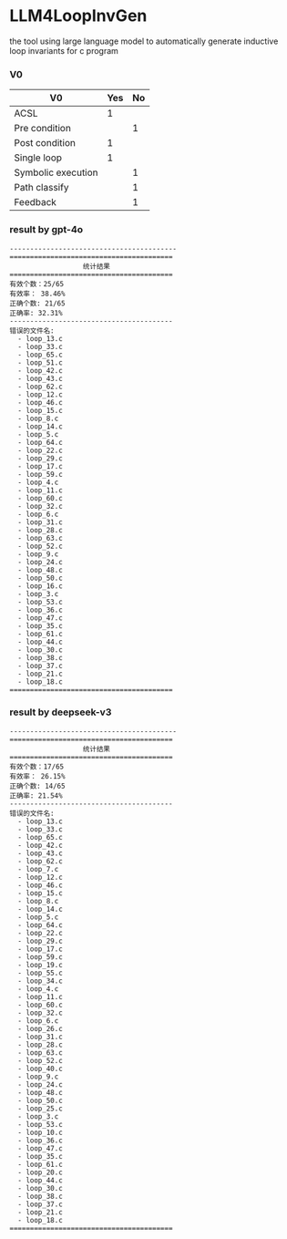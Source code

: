 # LLM4LoopInvGen
the tool using large language model to automatically generate inductive loop invariants for c program

### V0

| V0                 | Yes  | No   |
| ------------------ | ---- | ---- |
| ACSL               | 1    |      |
| Pre condition      |      | 1    |
| Post condition     | 1    |      |
| Single loop        | 1    |      |
| Symbolic execution |      | 1    |
| Path classify      |      | 1    |
| Feedback           |      | 1    |

### result by gpt-4o
```
-----------------------------------------
========================================
                  统计结果
========================================
有效个数：25/65
有效率： 38.46%
正确个数: 21/65
正确率: 32.31%
----------------------------------------
错误的文件名:
  - loop_13.c
  - loop_33.c
  - loop_65.c
  - loop_51.c
  - loop_42.c
  - loop_43.c
  - loop_62.c
  - loop_12.c
  - loop_46.c
  - loop_15.c
  - loop_8.c
  - loop_14.c
  - loop_5.c
  - loop_64.c
  - loop_22.c
  - loop_29.c
  - loop_17.c
  - loop_59.c
  - loop_4.c
  - loop_11.c
  - loop_60.c
  - loop_32.c
  - loop_6.c
  - loop_31.c
  - loop_28.c
  - loop_63.c
  - loop_52.c
  - loop_9.c
  - loop_24.c
  - loop_48.c
  - loop_50.c
  - loop_16.c
  - loop_3.c
  - loop_53.c
  - loop_36.c
  - loop_47.c
  - loop_35.c
  - loop_61.c
  - loop_44.c
  - loop_30.c
  - loop_38.c
  - loop_37.c
  - loop_21.c
  - loop_18.c
========================================
```

### result by deepseek-v3

```
-----------------------------------------
========================================
                  统计结果                  
========================================
有效个数：17/65
有效率： 26.15%
正确个数: 14/65
正确率: 21.54%
----------------------------------------
错误的文件名:
  - loop_13.c
  - loop_33.c
  - loop_65.c
  - loop_42.c
  - loop_43.c
  - loop_62.c
  - loop_7.c
  - loop_12.c
  - loop_46.c
  - loop_15.c
  - loop_8.c
  - loop_14.c
  - loop_5.c
  - loop_64.c
  - loop_22.c
  - loop_29.c
  - loop_17.c
  - loop_59.c
  - loop_19.c
  - loop_55.c
  - loop_34.c
  - loop_4.c
  - loop_11.c
  - loop_60.c
  - loop_32.c
  - loop_6.c
  - loop_26.c
  - loop_31.c
  - loop_28.c
  - loop_63.c
  - loop_52.c
  - loop_40.c
  - loop_9.c
  - loop_24.c
  - loop_48.c
  - loop_50.c
  - loop_25.c
  - loop_3.c
  - loop_53.c
  - loop_10.c
  - loop_36.c
  - loop_47.c
  - loop_35.c
  - loop_61.c
  - loop_20.c
  - loop_44.c
  - loop_30.c
  - loop_38.c
  - loop_37.c
  - loop_21.c
  - loop_18.c
========================================
```

